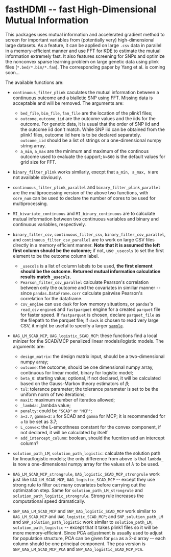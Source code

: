 # fastHDMI -- fast High-Dimensional Mutual Information

This packages uses mutual information and accelerated gradient method to screen for important variables from (potentially very) high-dimensional large datasets. As a feature, it can be applied on large `.csv` data in parallel in a memory-efficient manner and use FFT for KDE to estimate the mutual information extremely fast. It also features screening for SNPs and optimize the nonconvex sparse learning problem on large genetic data using plink files (`*.bed/*.bim/*.fam`). The corresponding paper by Yang et al. is coming soon...

The available functions are:
- `continuous_filter_plink` caculates the mutual information between a continuous outcome and a bialletic SNP using FFT. Missing data is acceptable and will be removed. The arguments are:
  * `bed_file`, `bim_file`, `fam_file` are the location of the plink1 files;
  * `outcome`, `outcome_iid` are the outcome values and the iids for the outcome. For genetic data, it is usual that the order of SNP iid and the outcome iid don't match. While SNP iid can be obtained from the plink1 files, outcome iid here is to be declared separately. `outcome_iid` should be a list of strings or a one-dimensional numpy string array.
  * `a_min`, `a_max` are the minimum and maximum of the continous outcome used to evaluate the support; `N=500` is the default values for grid size for FFT.

- `binary_filter_plink` works similarly, execpt that `a_min, a_max, N` are not available obviously.

- `continuous_filter_plink_parallel` and `binary_filter_plink_parallel` are the multiprocessing version of the above two functions, with `core_num` can be used to declare the number of cores to be used for multiprocessing.

- `MI_bivariate_continuous` and `MI_binary_continuous` are to calculate mutual information between two continuous variables and binary and continuous variables, respectively.

- `binary_filter_csv`, `continuous_filter_csv`, `binary_filter_csv_parallel`, and `continuous_filter_csv_parallel` are to work on large CSV files directly in a memory efficient manner. **Note that it is assumed the left first column should be the outcome;** if not, use `_usecols` to set the first element to be the outcome column label.
  * `_usecols` is a list of column labels to be used, **the first element should be the outcome. Returned mutual information calculation results match `_usecols`.**
  * `Pearson_filter_csv_parallel` calculate Pearson's correlation between only the outcome and the covariates in similiar manner -- since `pandas.DataFrame.corr` calculate pairwise Pearson's correlation for the dataframe.
  * `csv_engine` can use `dask` for low memory situations, or `pandas`'s `read_csv` `engine`s and `fastparquet` engine for a created `parquet` file for faster speed. If `fastparquet` is chosen, declare `parquet_file` as the filepath to the parquet file; if `dask` is chosen to read very large CSV, it might be useful to specify a larger [`sample`](https://docs.dask.org/en/stable/generated/dask.dataframe.read_csv.html).


- `UAG_LM_SCAD_MCP`, `UAG_logistic_SCAD_MCP`: these functions find a local minizer for the SCAD/MCP penalized linear models/logistic models. The arguments are:
  * `design_matrix`: the design matrix input, should be a two-dimensional numpy array;
  * `outcome`: the outcome, should be one dimensional numpy array, continuous for linear model, binary for logistic model;
  * `beta_0`: starting value; optional, if not declared, it will be calculated based on the Gauss-Markov theory estimators of $\beta$;
  * `tol`: tolerance parameter; the tolerance parameter is set to be the uniform norm of two iterations;
  * `maxit`: maximum number of iteratios allowed;
  * `_lambda`: _lambda value;
  * `penalty`: could be `"SCAD"` or `"MCP"`;
  * `a=3.7`, `gamma=2`: `a` for SCAD and `gamma` for MCP; it is recommended for `a` to be set as $3.7$;
  * `L_convex`: the L-smoothness constant for the convex component, if not declared, it will be calculated by itself
  * `add_intercept_column`: boolean, should the fucntion add an intercept column?

- `solution_path_LM`, `solution_path_logistic`: calculate the solution path for linear/logistic models; the only difference from above is that `lambda_` is now a one-dimensional numpy array for the values of $\lambda$ to be used.

- `UAG_LM_SCAD_MCP_strongrule`, `UAG_logistic_SCAD_MCP_strongrule` work just like `UAG_LM_SCAD_MCP`, `UAG_logistic_SCAD_MCP` -- except they use strong rule to filter out many covariates before carrying out the optimization step. Same for `solution_path_LM_strongrule` and `solution_path_logistic_strongrule`. Strong rule increases the computational speed dramatically.

- `SNP_UAG_LM_SCAD_MCP` and `SNP_UAG_logistic_SCAD_MCP` work similar to `UAG_LM_SCAD_MCP` and `UAG_logistic_SCAD_MCP`; and `SNP_solution_path_LM` and `SNP_solution_path_logistic` work similar to `solution_path_LM`, `solution_path_logistic` -- except that it takes plink1 files so it will be more memory-efficient. Since PCA adjustment is usually used to adjust for population structure, PCA can be given for `pca` as a 2-d array -- each column should be one principal component. The pca version is `SNP_UAG_LM_SCAD_MCP_PCA` and `SNP_UAG_logistic_SCAD_MCP_PCA`.
